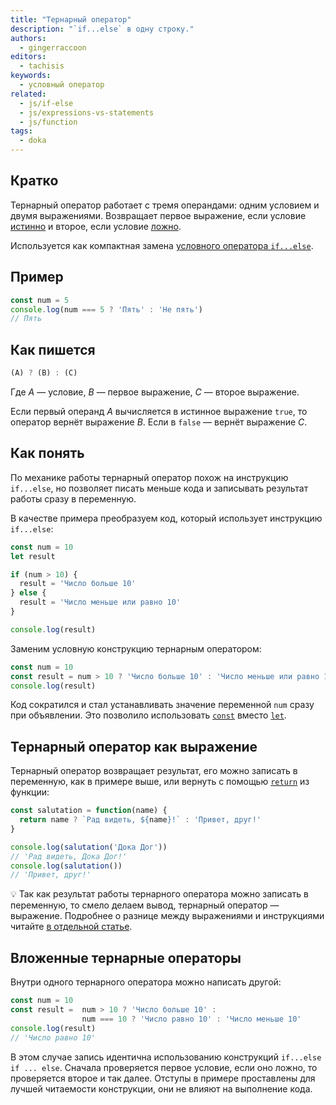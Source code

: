 ```yaml
---
title: "Тернарный оператор"
description: "`if...else` в одну строку."
authors:
  - gingerraccoon
editors:
  - tachisis
keywords:
  - условный оператор
related:
  - js/if-else
  - js/expressions-vs-statements
  - js/function
tags:
  - doka
---
```


## Кратко

Тернарный оператор работает с тремя операндами: одним условием и двумя выражениями. Возвращает первое выражение, если условие [истинно](/js/boolean/) и второе, если условие [ложно](/js/boolean/).

Используется как компактная замена [условного оператора `if...else`](/js/if-else/).

## Пример

```js
const num = 5
console.log(num === 5 ? 'Пять' : 'Не пять')
// Пять
```

## Как пишется

```js
(A) ? (B) : (C)
```

Где _A_ — условие, _B_ — первое выражение, _C_ — второе выражение.

Если первый операнд _A_ вычисляется в истинное выражение `true`, то оператор вернёт выражение _B_. Если в `false` — вернёт выражение _C_.

## Как понять

По механике работы тернарный оператор похож на инструкцию `if...else`, но позволяет писать меньше кода и записывать результат работы сразу в переменную.

В качестве примера преобразуем код, который использует инструкцию `if...else`:

```js
const num = 10
let result

if (num > 10) {
  result = 'Число больше 10'
} else {
  result = 'Число меньше или равно 10'
}

console.log(result)
```

Заменим условную конструкцию тернарным оператором:

```js
const num = 10
const result = num > 10 ? 'Число больше 10' : 'Число меньше или равно 10'
console.log(result)
```

Код сократился и стал устанавливать значение переменной `num` сразу при объявлении. Это позволило использовать [`const`](/js/const/) вместо [`let`](/js/var-let/).

## Тернарный оператор как выражение

Тернарный оператор возвращает результат, его можно записать в переменную, как в примере выше, или вернуть с помощью [`return`](/js/return) из функции:

```js
const salutation = function(name) {
  return name ? `Рад видеть, ${name}!` : 'Привет, друг!'
}

console.log(salutation('Дока Дог'))
// 'Рад видеть, Дока Дог!'
console.log(salutation())
// 'Привет, друг!'
```

<aside>

  💡 Так как результат работы тернарного оператора можно записать в переменную, то смело делаем вывод, тернарный оператор — выражение. Подробнее о разнице между выражениями и инструкциями читайте [в отдельной статье](/js/expressions-vs-statements/).

</aside>


## Вложенные тернарные операторы

Внутри одного тернарного оператора можно написать другой:

```js
const num = 10
const result =  num > 10 ? 'Число больше 10' :
                num === 10 ? 'Число равно 10' : 'Число меньше 10'
console.log(result)
// 'Число равно 10'
```

В этом случае запись идентична использованию конструкций `if...else if ... else`. Сначала проверяется первое условие, если оно ложно, то проверяется второе и так далее. Отступы в примере проставлены для лучшей читаемости конструкции, они не влияют на выполнение кода.

